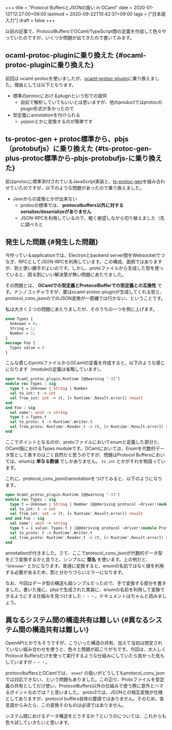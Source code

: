 +++
title = "Protocol BuffersとJSONの扱い in OCaml"
date = 2020-01-13T12:27:00+09:00
lastmod = 2020-09-22T10:42:37+09:00
tags = ["日本語入力"]
draft = false
+++

以前の記事で、ProtocolBuffersでOCaml/TypeScript間の定義を作成して色々やっていたのですが、いくつか問題が出てきたので書いてみます。

<!--more-->


## ocaml-protoc-pluginに乗り換えた {#ocaml-protoc-pluginに乗り換えた}

前回は ocaml-protocを使いましたが、[ocaml-protoc-plugin](https://github.com/issuu/ocaml-protoc-plugin)に乗り換えました。理由としては以下となります。

-   標準のprotocにおけるpluginという形での提供
    -   自前で解析していてもいいとは思いますが、他のproductではprotocのplugin形式が多かったので
-   型定義にannotationを付けられる
    -   yojsonとかに変換するのが簡単です


## ts-protoc-gen + protoc標準から、pbjs（protobufjs）に乗り換えた {#ts-protoc-gen-plus-protoc標準から-pbjs-protobufjs-に乗り換えた}

前はprotocに標準添付されているJavaScript実装と、[ts-protoc-gen](https://github.com/improbable-eng/ts-protoc-gen)を組み合わせていたのですが、以下のような問題があったので乗り換えました。

-   Jsonからの変換とかが出来ない
    -   protocの標準では、 **protocolbuffers以外に対するserialize/deserializeがありません**
    -   JSON-RPCを利用しているので、軽く絶望しながら切り替えました（先に調べろと


## 発生した問題 {#発生した問題}

今作っているapplicationでは、Electronとbackend server間をWebsocketでつなぎ、RPCとしてJSON-RPCを利用しています。この構成、面倒ではありますが、割と使い勝手がよいのです。しかし、protoファイルから生成した型を使っていると、困る割にいい解決策が無い問題にあたりました。

その問題とは、 **OCamlでの型定義とProtocolBufferでの型定義との互換性** です。ナンノコッチャですが、要はocaml-protoc-pluginが生成してくれる型と、protocol\_conv\_jsonのでのJSON変換が一筋縄では行かない、ということです。

私は大きく２つの問題にあたりましたが、そのうちの一つを例に上げます。

```protobuf
enum Types {
  Unknown = 0;
  String = 1;
  Number = 2;
}
message Foo {
  Types value = 0
}
```

こんな感じのprotoファイルからOCamlの定義を作成すると、以下のような感じになります（moduleの定義は省略しています）。

```ocaml
open Ocaml_protoc_plugin.Runtime [@@warning "-33"]
module rec Types : sig
  type t = Unknown | String | Number
  val to_int: t -> int
  val from_int: int -> (t, [> Runtime'.Result.error]) result
end
and Foo : sig
  val name': unit -> string
  type t = Types.t
  val to_proto: t -> Runtime'.Writer.t
  val from_proto: Runtime'.Reader.t -> (t, [> Runtime'.Result.error]) result
end
```

ここでポイントとなるのが、protoファイルにおいてenumと定義した部分と、OCaml版におけるTypes moduleです。OCamlにおいては、Enumを代数的データ型として表すのはごく自然だと思うのですが、問題はProtocol Buffersにおいては、enumは **単なる数値** でしかありません。 `to_int` とかがそれを物語っています。

これに、protocol\_conv\_jsonのannotationをつけてみると、以下のようになります。

```ocaml
open Ocaml_protoc_plugin.Runtime [@@warning "-33"]
module rec Types : sig
  type t = Unknown | String | Number [@@deriving protocol ~driver:(module Protocol_conv_json.Json)]
  val to_int: t -> int
  val from_int: int -> (t, [> Runtime'.Result.error]) result
end and Foo : sig
  val name': unit -> string
  type t = { value: Types.t } [@@deriving protocol ~driver:(module Protocol_conv_json.Json)]
  val to_proto: t -> Runtime'.Writer.t
  val from_proto: Runtime'.Reader.t -> (t, [> Runtime'.Result.error]) result
end
```

annotationが付きました。さて、ここでprotocol\_conv\_jsonが代数的データ型をどう変換するかと言うと、シンプルに **型名** を使います。上の例だと、 `"Unknown"` とかになります。普通に変換すると、enumの名前ではなく値を利用する必要があるため、割と分かりづらいエラーになります。

なお、今回はデータ型の構造も超シンプルだったので、手で変換する部分を書きました。書いた後に、pbjsで生成された実装に、enumの名前を利用して変換できるようにする仕組みを見つけました・・・。ドキュメントはちゃんと読みましょう。


## 異なるシステム間の構造共有は難しい {#異なるシステム間の構造共有は難しい}

OpenAPIとかでもそうですが、こういった構造の共有、加えて当初は想定されていない組み合わせを使うと、色々と問題が起こりがちです。今回は、大人しくProtocol Buffersだけを使って実行するような仕組みにしていたら良かった気もしていますが・・・。

protocolbuffersとOCamlでは、 `oneof` の扱いがどうしてもprotocol\_conv\_jsonでは対応できない、という問題もありました。この辺り、Protoファイルを型定義の共有としてだけ使い、ProtocolBuffers以外の仕組みで使う際に意外とハマるポイントなのでは？と思いました。
proto3では、JSONとの相互変換が仕様としてありますが、protocol buffers自体の要請ではありません。そのため、各言語からみたら、この変換そのものは必須ではありません。

システム間におけるデータ構造をどうするか？というのについては、これからも色々試していきたいと思います。
